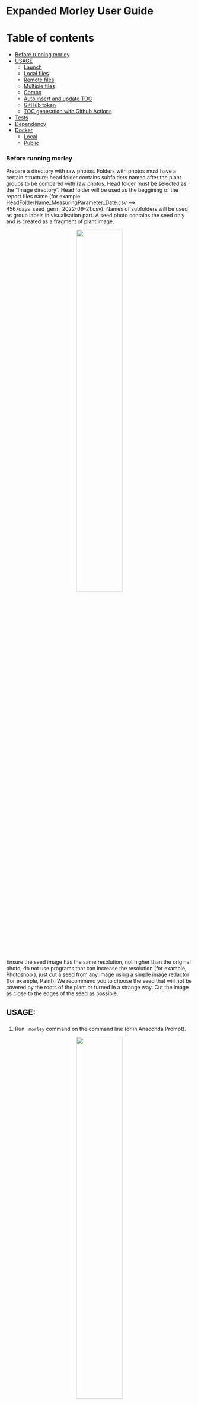 # Expanded Morley User Guide

Table of contents
=================

<!--ts-->
   * [Before running morley](#Before-running-morley)
   * [USAGE](#USAGE)
      * [Launch](#stdin)
      * [Local files](#local-files)
      * [Remote files](#remote-files)
      * [Multiple files](#multiple-files)
      * [Combo](#combo)
      * [Auto insert and update TOC](#auto-insert-and-update-toc)
      * [GitHub token](#github-token)
      * [TOC generation with Github Actions](#toc-generation-with-github-actions)
   * [Tests](#tests)
   * [Dependency](#dependency)
   * [Docker](#docker)
     * [Local](#local)
     * [Public](#public)
<!--te-->



### Before running morley
Prepare a directory with raw photos. Folders with photos must have a certain structure: head folder contains subfolders named after the plant groups to be 
compared with raw photos. Head folder must be selected as the 
“Image directory”. Head folder will be used as the beggining of the report files name (for example HeadFolderName_MeasuringParameter_Date.csv --> 4567days_seed_germ_2022-09-21.csv). Names of subfolders will be used as group labels in visualisation part. A seed photo contains the seed only and is created as a fragment of plant image.

<p align="center">
<img src="folder_tree_wo_template.png" width=50% height=50%>
</p>

Ensure the seed image has the same resolution,
not higher than the original photo, do not use programs that can increase the resolution (for example, Photoshop ), just cut a seed from any image using 
a simple image redactor (for example, Paint).  We recommend you to choose the seed that will not be covered by the roots of the plant or turned in a strange way.
Cut the image as close to the edges of the seed as possible.


## USAGE:
### 
1. Run ``` morley``` command on the command line (or in Anaconda Prompt). 
<p align="center">
<img src="load button.PNG" width=50% height=50%>
</p>

*For quick start, download the example photos folder from https://github.com/dashabezik/Morley/tree/main/ or select your own photos. To test the program you can run it using bigger photo sets placed here: https://github.com/dashabezik/plants*


2. Select directory with folders containing raw photos. Remember rules from the [notion](#Before-running-morley) above.

3. Select file with seed template.

4. Select output directory.

5. Rotate images by clicking the “Rotate image” button. Select the angle so that the location of the objects and the sprout-root orientation correspond to these characteristics in the schematic image on the left.

<p align="center">
<img src="rotation.PNG" width=50% height=50%>
</p>



  >**NOTION:** For correct processing, the paper sticker should be the most left contour, the seeds must compile a vertical line in the center, and the leaves and the roots must be on the left and right from that vertical line, respectively. All the original photos should have the same orientation of sprouts and roots.

After setting the rotation angle, all the photos will be properly rotated, including the seed template image.

6. Push "Recognition settings" button to set parameters for plant, root, sprout and seed recognition. Initial parameters, that on average should be suitable for any dataset, are set by default. 

 On this step your goal is to find the values of the parameters to reach covering plants with contours and avoid their merging. Initial values of the parameters are setted, you should just fix them a little bit if it will be needed. See the picture below to understand possible problems*. 

<p align="center">
<img src="bluring_modified.png" width=50% height=50%>
</p>

\* *The parameter values for these pictures are chosen to be extreme. When choosing options, the appearance of the contours will change less contrast. You  can see similar patterns if the contour detection parameters are not suitable for your data. The default parameters that are now in the program are approximate parameters that approximately fit all the photosets we used.*


  >**NOTION:**
  >What are the blurring parameters?
  >
  >‘morph’ is a size of structuring element for morphological transformation, 
  >
  >‘gauss’ is the parameter of gaussian blurring, 
  >
  >‘canny_top’ is the threshold for contours’ identification: any edges with intensity gradient more than ‘canny_top’ are detected as edges* 


Move the trackers to achieve the best recognition of whole plant contour:

<p align="center">
<img src="2.PNG" width=50% height=50%>
</p>

7. Color range parameters. In the search we use the HSV color coding. The window displays 6 trackers: lower and upper bounds for each of the 3 encoding components (h, s, v). The result of the selection will be the color range of pixels that correspond to the object that we want to highlight in the picture. The window also shows the binary mask of the photo: white pixels are shown that fall into the selected range, black - pixels that do not fall into the range. Your task at this stage is to choose 2 ranges (for sprouts and for roots) that will successfully display the desired objects.
  
 <p>
   <img src="gl1_p1.jpg" width=30% align="left" />
 </p>
  
For a clearer separation of roots from sprouts, during the search we color the image with a block type: green block for sprouts and pink for roots, so the hue(h - hue ) for roots and sprouts will lie in opposite separated ranges (roots - (125, 165) or wider and seedlings - (20, 55) or wider).

At this stage, the saturation parameter (s - saturation) does not affect anything (so far we have not met such plants or photographs in the course of work), therefore its limits cover the entire range (0.255).

The brightness parameter (v - value, or brightness) selects only light areas to exclude the dark background, so its approximate values range from 100 to 255.

  

 <p> 
  H
   <img src="h.PNG" width=40% />
 </p>
 <p>
   S
  <img src="s.PNG" width=40% />
 </p>
<p>
   V <img src="v.PNG" width=40% />
 </p>


<br clear="left"/>

 <p>
   <img src="hsv.PNG" width=30% align="left" />
 </p>
In the first step, as soon as you get to this tab, the default values for the color components of the roots are displayed. Customize them or leave them as they are and click the "Set roots" button on the right. Next, you need to choose a color range for the sprouts. To do this, move the hue sliders to a range of yellow-green hues (for example, from 0 to 60). At this point, the exact numbers are not so important, because the shades are spaced in a range of hue in non-overlapping areas, so you can easily take a wider range, focusing only on the picture you see.

<p align="center">
<img src="2tab.png" width=50% height=50%>
</p>

8. The next step of seed segmentation is quite similar to the previous one. Here your goal is to find the color range for the seeds. The window displays the same trackers and a binary mask for an uncolored photo (without any filters). The difference is that you should choose the range for natural seed color. The default parameters are selected for yellow seed. 
>Hue has only a yellow range (0, 20). The top value is 20 to exclude green pixels of sprouts.
>Saturation scale has a saturated range (100, 255) to exclude white-close unsaturated pixels of roots and sprouts.
>Brightness scale has a light range (100, 255) to exclude a dark background and in some cases you can increase the bottom board to exclude some roots and sprouts areas.

<p align="center">
<img src="3tab.png" width=50% height=50%>
</p>

9. Set paper sticker size in $mm^2$, value =  width (mm) x length (mm), and germination threshold in mm (seedlings with both sprout and root lengths below that threshold will be counted together with non-germinated seeds). For example dataset, use 6241 for paper size in $mm^2$ and germination threshold you prefer. Press the ‘RUN’ button to start processing.
 
10. Program has accomplished evaluation when progress bar shows 100% and logging window will notify you when the search is over.

 
11. The output files can be found  in the output directory.  Program generates the following files:

  - the .csv tables with p-values corresponding to all pairwise comparisons between sample groups, the calculated germination efficiency, sprout and root lengths, total plant areas and the summary table with all digital measurements.

 - the figures characterizing distributions of measured plant sizes, bar plots with mean values and standard deviations, and heatmaps visualizing the conclusions on statistical significance of the morphometric changes.
